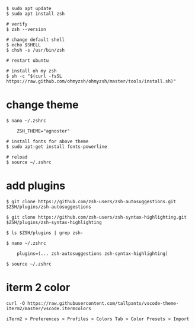 ```
$ sudo apt update
$ sudo apt install zsh

# verify
$ zsh --version

# change default shell
$ echo $SHELL
$ chsh -s /usr/bin/zsh

# restart ubuntu

# install oh my zsh
$ sh -c "$(curl -fsSL https://raw.github.com/ohmyzsh/ohmyzsh/master/tools/install.sh)"
```

# change theme

    $ nano ~/.zshrc

        ZSH_THEME="agnoster"

    # install fonts for above theme
    $ sudo apt-get install fonts-powerline

    # reload
    $ source ~/.zshrc

# add plugins

    $ git clone https://github.com/zsh-users/zsh-autosuggestions.git $ZSH/plugins/zsh-autosuggestions

    $ git clone https://github.com/zsh-users/zsh-syntax-highlighting.git $ZSH/plugins/zsh-syntax-highlighting

    $ ls $ZSH/plugins | grep zsh-

    $ nano ~/.zshrc

        plugins=(... zsh-autosuggestions zsh-syntax-highlighting)

    $ source ~/.zshrc

# iterm 2 color

    curl -O https://raw.githubusercontent.com/tallpants/vscode-theme-iterm2/master/vscode.itermcolors

    iTerm2 > Preferences > Profiles > Colors Tab > Color Presets > Import
